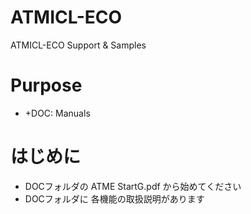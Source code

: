 # ATMICL-ECO
 ATMICL-ECO Support & Samples

# Purpose
- +DOC: Manuals  

# はじめに
- DOCフォルダの ATME StartG.pdf から始めてください
- DOCフォルダに 各機能の取扱説明があります
